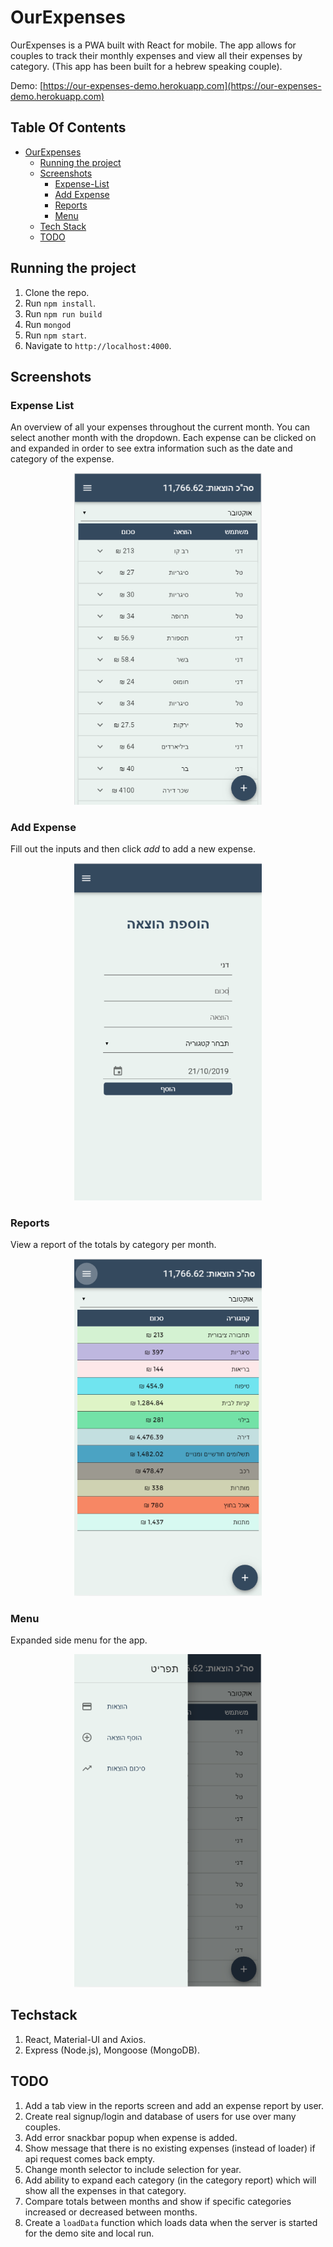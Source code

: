 # OurExpenses

OurExpenses is a PWA built with React for mobile. The app allows for couples to track their monthly expenses and view all their expenses by category. (This app has been built for a hebrew speaking couple).

Demo: [https://our-expenses-demo.herokuapp.com](https://our-expenses-demo.herokuapp.com)

## Table Of Contents
- [OurExpenses](#ourexpenses)
  * [Running the project](#running-the-project)
  * [Screenshots](#screenshots)
    + [Expense-List](#expense-list)
    + [Add Expense](#add-expense)
    + [Reports](#reports)
    + [Menu](#menu)
  * [Tech Stack](#tech-stack)
  * [TODO](#todo)

## Running the project
1. Clone the repo.
2. Run `npm install`.
3. Run `npm run build`
4. Run `mongod`
5. Run `npm start`.
6. Navigate to `http://localhost:4000`.

## Screenshots

### Expense List
An overview of all your expenses throughout the current month. You can select another month with the dropdown. Each expense can be clicked on and expanded in order to see extra information such as the date and category of the expense.
<p align="center"><img src="assets/expense-list.png" width="300" /></p>

### Add Expense
Fill out the inputs and then click *add* to add a new expense.
<p align="center"><img src="assets/add-expense.png" width="300" /></p>

### Reports
View a report of the totals by category per month.
<p align="center"><img src="assets/category-page.png" width="300" /></p>

### Menu
Expanded side menu for the app.
<p align="center"><img src="assets/menu.png" width="300" /></p>

## Techstack
1. React, Material-UI and Axios.
2. Express (Node.js), Mongoose (MongoDB).

## TODO
1. Add a tab view in the reports screen and add an expense report by user.
2. Create real signup/login and database of users for use over many couples.
3. Add error snackbar popup when expense is added.
4. Show message that there is no existing expenses (instead of loader) if api request comes back empty.
5. Change month selector to include selection for year.
6. Add ability to expand each category (in the category report) which will show all the expenses in that category.
7. Compare totals between months and show if specific categories increased or decreased between months.
8. Create a `loadData` function which loads data when the server is started for the demo site and local run.